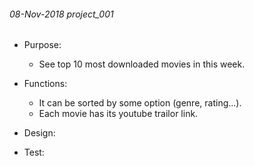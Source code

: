 ###### 08-Nov-2018 project_001

* Purpose:
  * See top 10 most downloaded movies in this week.
    
* Functions:
  * It can be sorted by some option (genre, rating...).
  * Each movie has its youtube trailor link.
  
* Design:

* Test:
